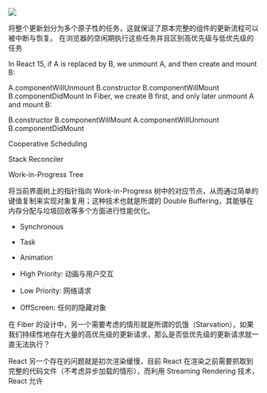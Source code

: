 
		
		
		
		
	
	

[![](https://parg.co/UbM)](https://parg.co/bWg)










将整个更新划分为多个原子性的任务，这就保证了原本完整的组件的更新流程可以被中断与恢复。
在浏览器的空闲期执行这些任务并且区别高优先级与低优先级的任务



In React 15, if A is replaced by B, we unmount A, and then create and mount B:


A.componentWillUnmount
B.constructor
B.componentWillMount
B.componentDidMount
In Fiber, we create B first, and only later unmount A and mount B:


B.constructor
B.componentWillMount
A.componentWillUnmount
B.componentDidMount


Cooperative Scheduling


Stack Reconciler






Work-in-Progress Tree




将当前界面树上的指针指向 Work-in-Progress 树中的对应节点，从而通过简单的键值复制来实现对象复用；这种技术也就是所谓的 Double Buffering，其能够在内存分配与垃圾回收等多个方面进行性能优化。
- Synchronous
- Task
- Animation


- High Priority: 动画与用户交互
- Low Priority: 网络请求
- OffScreen: 任何的隐藏对象






在 Fiber 的设计中，另一个需要考虑的情形就是所谓的饥饿（Starvation），如果我们持续性地存在大量的高优先级的更新请求，那么是否低优先级的更新请求就一直无法执行？


React 另一个存在的问题就是初次渲染缓慢，目前 React 在渲染之前需要抓取到完整的代码文件（不考虑异步加载的情形），而利用 Streaming Rendering 技术，React 允许

